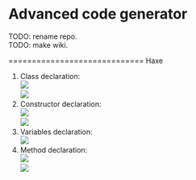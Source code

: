 Advanced code generator
=============================

TODO: rename repo.<br/>
TODO: make wiki.<br/>


=============================
Haxe<br/>
1. Class declaration:<br/>
![](http://service.crazypanda.ru/v/clip2net/M/h/4fhrVC8FdE.png)<br/>
![](http://service.crazypanda.ru/v/clip2net/C/9/kCpKuISHtx.png)<br/>
2. Constructor declaration:<br/>
![](http://service.crazypanda.ru/v/clip2net/S/k/k0YyqWWO6A.png)<br/>
![](http://service.crazypanda.ru/v/clip2net/q/H/QEsbXIMXWu.png)<br/>
3. Variables declaration:<br/>
![](http://service.crazypanda.ru/v/clip2net/0/A/esajlB969Q.png)<br/>
4. Method declaration:<br/>
![](http://service.crazypanda.ru/v/clip2net/K/k/UMbwYaEw2x.png)<br/>
![](http://service.crazypanda.ru/v/clip2net/x/S/Ut857YGv8i.png)<br/>
